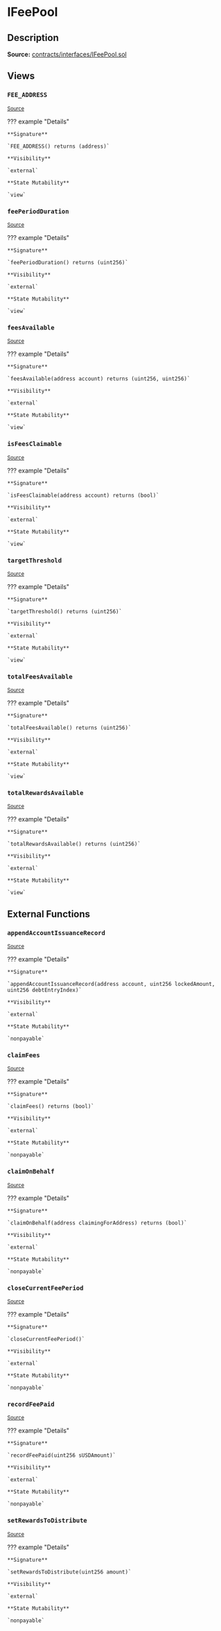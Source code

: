 # IFeePool

## Description

**Source:** [contracts/interfaces/IFeePool.sol](https://github.com/Synthetixio/synthetix/tree/v2.37.0/contracts/interfaces/IFeePool.sol)

## Views

### `FEE_ADDRESS`

<sub>[Source](https://github.com/Synthetixio/synthetix/tree/v2.37.0/contracts/interfaces/IFeePool.sol#L9)</sub>

??? example "Details"

    **Signature**

    `FEE_ADDRESS() returns (address)`

    **Visibility**

    `external`

    **State Mutability**

    `view`

### `feePeriodDuration`

<sub>[Source](https://github.com/Synthetixio/synthetix/tree/v2.37.0/contracts/interfaces/IFeePool.sol#L13)</sub>

??? example "Details"

    **Signature**

    `feePeriodDuration() returns (uint256)`

    **Visibility**

    `external`

    **State Mutability**

    `view`

### `feesAvailable`

<sub>[Source](https://github.com/Synthetixio/synthetix/tree/v2.37.0/contracts/interfaces/IFeePool.sol#L11)</sub>

??? example "Details"

    **Signature**

    `feesAvailable(address account) returns (uint256, uint256)`

    **Visibility**

    `external`

    **State Mutability**

    `view`

### `isFeesClaimable`

<sub>[Source](https://github.com/Synthetixio/synthetix/tree/v2.37.0/contracts/interfaces/IFeePool.sol#L15)</sub>

??? example "Details"

    **Signature**

    `isFeesClaimable(address account) returns (bool)`

    **Visibility**

    `external`

    **State Mutability**

    `view`

### `targetThreshold`

<sub>[Source](https://github.com/Synthetixio/synthetix/tree/v2.37.0/contracts/interfaces/IFeePool.sol#L17)</sub>

??? example "Details"

    **Signature**

    `targetThreshold() returns (uint256)`

    **Visibility**

    `external`

    **State Mutability**

    `view`

### `totalFeesAvailable`

<sub>[Source](https://github.com/Synthetixio/synthetix/tree/v2.37.0/contracts/interfaces/IFeePool.sol#L19)</sub>

??? example "Details"

    **Signature**

    `totalFeesAvailable() returns (uint256)`

    **Visibility**

    `external`

    **State Mutability**

    `view`

### `totalRewardsAvailable`

<sub>[Source](https://github.com/Synthetixio/synthetix/tree/v2.37.0/contracts/interfaces/IFeePool.sol#L21)</sub>

??? example "Details"

    **Signature**

    `totalRewardsAvailable() returns (uint256)`

    **Visibility**

    `external`

    **State Mutability**

    `view`

## External Functions

### `appendAccountIssuanceRecord`

<sub>[Source](https://github.com/Synthetixio/synthetix/tree/v2.37.0/contracts/interfaces/IFeePool.sol#L31)</sub>

??? example "Details"

    **Signature**

    `appendAccountIssuanceRecord(address account, uint256 lockedAmount, uint256 debtEntryIndex)`

    **Visibility**

    `external`

    **State Mutability**

    `nonpayable`

### `claimFees`

<sub>[Source](https://github.com/Synthetixio/synthetix/tree/v2.37.0/contracts/interfaces/IFeePool.sol#L24)</sub>

??? example "Details"

    **Signature**

    `claimFees() returns (bool)`

    **Visibility**

    `external`

    **State Mutability**

    `nonpayable`

### `claimOnBehalf`

<sub>[Source](https://github.com/Synthetixio/synthetix/tree/v2.37.0/contracts/interfaces/IFeePool.sol#L26)</sub>

??? example "Details"

    **Signature**

    `claimOnBehalf(address claimingForAddress) returns (bool)`

    **Visibility**

    `external`

    **State Mutability**

    `nonpayable`

### `closeCurrentFeePeriod`

<sub>[Source](https://github.com/Synthetixio/synthetix/tree/v2.37.0/contracts/interfaces/IFeePool.sol#L28)</sub>

??? example "Details"

    **Signature**

    `closeCurrentFeePeriod()`

    **Visibility**

    `external`

    **State Mutability**

    `nonpayable`

### `recordFeePaid`

<sub>[Source](https://github.com/Synthetixio/synthetix/tree/v2.37.0/contracts/interfaces/IFeePool.sol#L37)</sub>

??? example "Details"

    **Signature**

    `recordFeePaid(uint256 sUSDAmount)`

    **Visibility**

    `external`

    **State Mutability**

    `nonpayable`

### `setRewardsToDistribute`

<sub>[Source](https://github.com/Synthetixio/synthetix/tree/v2.37.0/contracts/interfaces/IFeePool.sol#L39)</sub>

??? example "Details"

    **Signature**

    `setRewardsToDistribute(uint256 amount)`

    **Visibility**

    `external`

    **State Mutability**

    `nonpayable`
